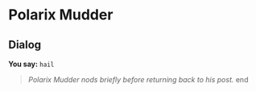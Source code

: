 # Polarix Mudder


## Dialog


**You say:** `hail`



>*Polarix Mudder nods briefly before returning back to his post.*
end
